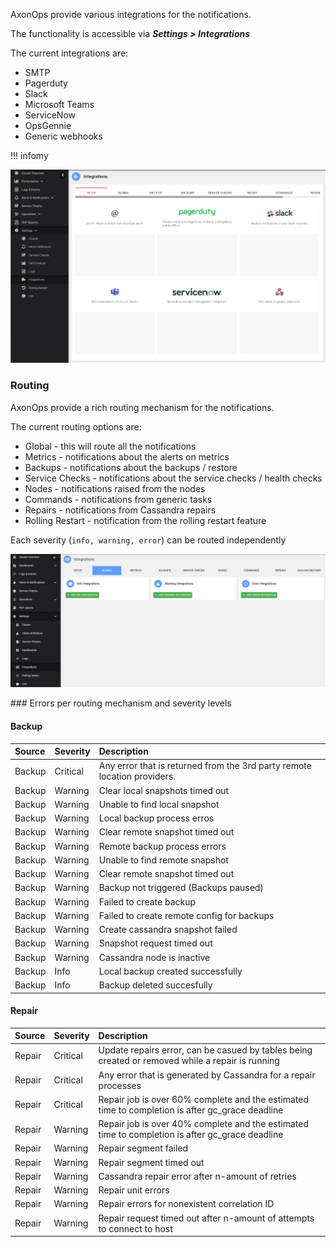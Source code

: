 AxonOps provide various integrations for the notifications.

The functionality is accessible via ***Settings > Integrations***

The current integrations are:

* SMTP
* Pagerduty
* Slack
* Microsoft Teams
* ServiceNow
* OpsGennie
* Generic webhooks

!!! infomy 

![](2022-09-20-11-08-58.png)



###  Routing
AxonOps provide a rich routing mechanism for the notifications.

The current routing options are:

* Global - this will route all the notifications
* Metrics - notifications about the alerts on metrics
* Backups - notifications about the backups / restore
* Service Checks - notifications about the service checks / health checks
* Nodes - notifications raised from the nodes
* Commands - notifications from generic tasks
* Repairs - notifications from Cassandra repairs
* Rolling Restart - notification from the rolling restart feature

Each severity (`info, warning, error`) can be routed independently 

   ![](./routing.JPG)

### Errors per routing mechanism and severity levels

#### Backup

| **Source** | **Severity**   | **Description**                                                          |
| :--------- | :------------- | :----------------------------------------------------------------------- |
| Backup     | Critical	      | Any error that is returned from the 3rd party remote location providers. |
| Backup     | Warning	      | Clear local snapshots timed out                                          |
| Backup     | Warning	      | Unable to find local snapshot                                            |
| Backup     | Warning	      | Local backup process erros                                               |
| Backup     | Warning	      | Clear remote snapshot timed out                                          |
| Backup     | Warning	      | Remote backup process errors                                             |
| Backup     | Warning	      | Unable to find remote snapshot                                           |
| Backup     | Warning	      | Clear remote snapshot timed out                                          |
| Backup     | Warning	      | Backup not triggered (Backups paused)                                    |
| Backup     | Warning	      | Failed to create backup                                                  |
| Backup     | Warning	      | Failed to create remote config for backups                               |
| Backup     | Warning	      | Create cassandra snapshot failed                                         |
| Backup     | Warning	      | Snapshot request timed out                                               |
| Backup     | Warning	      | Cassandra node is inactive                                               |
| Backup     | Info	          | Local backup created successfully                                        |
| Backup     | Info	          | Backup deleted succesfully                                               |

#### Repair

| **Source** | **Severity**   | **Description**                                                          |
| :--------- | :------------- | :----------------------------------------------------------------------- |
| Repair     | Critical	      | Update repairs error, can be casued by tables being created or removed while a repair is running  |
| Repair     | Critical	      | Any error that is generated by Cassandra for a repair processes                                   |
| Repair     | Critical	      | Repair job is over 60% complete and the estimated time to completion is after gc_grace deadline   |
| Repair     | Warning	      | Repair job is over 40% complete and the estimated time to completion is after gc_grace deadline   |
| Repair     | Warning	      | Repair segment failed                                                                             |
| Repair     | Warning	      | Repair segment timed out                                                                          |
| Repair     | Warning	      | Cassandra repair error after n-amount of retries                                                  |
| Repair     | Warning	      | Repair unit errors                                                                                |
| Repair     | Warning	      | Repair errors for nonexistent correlation ID                                                      |
| Repair     | Warning	      | Repair request timed out after n-amount of attempts to connect to host                            |

